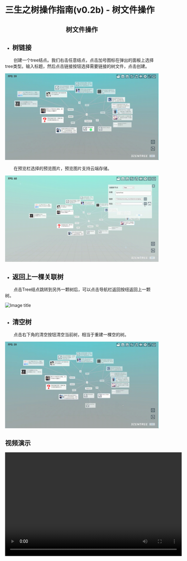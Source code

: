 # 三生之树操作指南(v0.2b) - 树文件操作

## <div align="center">树文件操作</div>

* ## 树链接
&emsp;&emsp;创建一个tree结点。我们右击任意结点，点击加号图标在弹出的面板上选择tree类型。输入标题，然后点击链接按钮选择需要链接的树文件，点击创建。

![Image title](images/TreeFileOperation/TreeChaining.gif)

&emsp;&emsp;在预览栏选择的预览图片，预览图片支持云端存储。

![Image title](images/TreeFileOperation/UploadPictures.gif)

* ## 返回上一棵关联树
&emsp;&emsp;点击Tree结点跳转到另外一颗树后，可以点击导航栏返回按纽返回上一颗树。

![Image title](images/TreeFileOperation/ReturnLastTree.gif)

* ## 清空树
&emsp;&emsp;点击右下角的清空按钮清空当前树，相当于重建一棵空的树。

![Image title](images/TreeFileOperation/ClearTree.gif)
## 视频演示

<video width="580" height="340" controls>
  <source src="../videos/video2.mp4" type="video/mp4">
  Your browser does not support the video tag.
</video>
